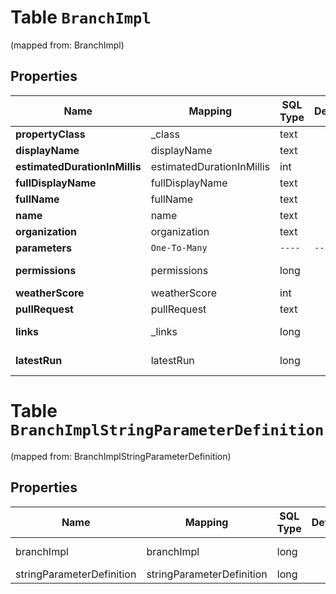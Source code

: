 
# Table `BranchImpl`
(mapped from: BranchImpl)

## Properties
Name | Mapping | SQL Type | Default | Type | Description | Notes
---- | ------- | -------- | ------- | ---- | ----------- | -----
**propertyClass** | _class | text |  | **kotlin.String** |  |  [optional]
**displayName** | displayName | text |  | **kotlin.String** |  |  [optional]
**estimatedDurationInMillis** | estimatedDurationInMillis | int |  | **kotlin.Int** |  |  [optional]
**fullDisplayName** | fullDisplayName | text |  | **kotlin.String** |  |  [optional]
**fullName** | fullName | text |  | **kotlin.String** |  |  [optional]
**name** | name | text |  | **kotlin.String** |  |  [optional]
**organization** | organization | text |  | **kotlin.String** |  |  [optional]
**parameters** | `One-To-Many` | `----` | `----`  | [**kotlin.Array&lt;StringParameterDefinition&gt;**](StringParameterDefinition.md) |  |  [optional]
**permissions** | permissions | long |  | [**BranchImplpermissions**](BranchImplpermissions.md) |  |  [optional] [foreignkey]
**weatherScore** | weatherScore | int |  | **kotlin.Int** |  |  [optional]
**pullRequest** | pullRequest | text |  | **kotlin.String** |  |  [optional]
**links** | _links | long |  | [**BranchImpllinks**](BranchImpllinks.md) |  |  [optional] [foreignkey]
**latestRun** | latestRun | long |  | [**PipelineRunImpl**](PipelineRunImpl.md) |  |  [optional] [foreignkey]









# **Table `BranchImplStringParameterDefinition`**
(mapped from: BranchImplStringParameterDefinition)

## Properties
Name | Mapping | SQL Type | Default | Type | Description | Notes
---- | ------- | -------- | ------- | ---- | ----------- | -----
branchImpl | branchImpl | long | | kotlin.Long | Primary Key | *one*
stringParameterDefinition | stringParameterDefinition | long | | kotlin.Long | Foreign Key | *many*









